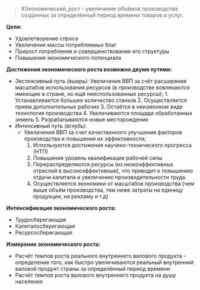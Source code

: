 > #Экономический_рост - увеличение объёмов производства созданных за определённый период времени товаров и услуг.

**Цели:**
- Удовлетворение спроса
- Увеличение массы потребляемых благ
- Прирост потребления и совершенствования его структуры
- Повышения экономического потенциала

**Достижения экономического роста возможно двумя путями:**
- *Экстенсивный путь (вширь):*
	Увеличения ВВП за счёт расширения масштабов использования ресурсов (в производстве вовлекаются имеющие в стране, но ещё неиспользованные ресурсы);
		1. Устанавливается большее количество станков
		2. Осуществляется прием дополнительных рабочих
		3. Остаётся в неизменном виде технология производства
		4. Увеличиваются площади обработанных земель
		5. Разрабатываются новые месторождения
- *Интенсивный путь (вглубь):*
	- Увеличения ВВП за счет качественного улучшения факторов производства и повышения их эффективности;
		1. Используются достижения научено-технического прогресса (НТП)
		2. Повышения уровень квалификации рабочей силы
		3. Перераспределяются ресурсы (из низкоэффективных отраслей в высокоэффективные), что приводит к повышению отдачи капитала и увеличению производительности труда.
		4. Осуществляется экономики от масштабов производства (чем выше объём производства, тем ниже затраты на единицу продукции, на рекламу и т.д)

**Интенсификация экономического роста:**
- Трудосберегающая
- Капиталосберегающая
- Ресурсосберегающая

**Измерение экономического роста:**
- Расчёт темпов роста реального внутреннего валового продукта - определение того, как быстро увеличиваются реальный внутренний валовой продукт страны за определённый период времени
- Расчёт темпов роста валового внутреннего продукта на душу населения